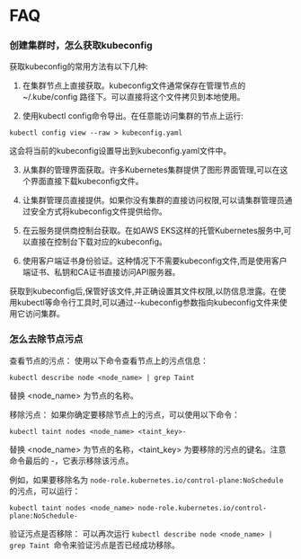 # FAQ

### 创建集群时，怎么获取kubeconfig

获取kubeconfig的常用方法有以下几种:

1. 在集群节点上直接获取。kubeconfig文件通常保存在管理节点的 ~/.kube/config 路径下。可以直接将这个文件拷贝到本地使用。

2. 使用kubectl config命令导出。在任意能访问集群的节点上运行:

```
kubectl config view --raw > kubeconfig.yaml
```

这会将当前的kubeconfig设置导出到kubeconfig.yaml文件中。

3. 从集群的管理界面获取。许多Kubernetes集群提供了图形界面管理,可以在这个界面直接下载kubeconfig文件。

4. 让集群管理员直接提供。如果你没有集群的直接访问权限,可以请集群管理员通过安全方式将kubeconfig文件提供给你。

5. 在云服务提供商控制台获取。在如AWS EKS这样的托管Kubernetes服务中,可以直接在控制台下载对应的kubeconfig。

6. 使用客户端证书身份验证。这种情况下不需要kubeconfig文件,而是使用客户端证书、私钥和CA证书直接访问API服务器。

获取到kubeconfig后,保管好该文件,并正确设置其文件权限,以防信息泄露。在使用kubectl等命令行工具时,可以通过--kubeconfig参数指向kubeconfig文件来使用它访问集群。

### 怎么去除节点污点
查看节点的污点： 使用以下命令查看节点上的污点信息：
```
kubectl describe node <node_name> | grep Taint
```
替换 <node_name> 为节点的名称。

移除污点： 如果你确定要移除节点上的污点，可以使用以下命令：

```
kubectl taint nodes <node_name> <taint_key>-
```
替换 <node_name> 为节点的名称，<taint_key> 为要移除的污点的键名。注意命令最后的 -，它表示移除该污点。

例如，如果要移除名为 `node-role.kubernetes.io/control-plane:NoSchedule` 的污点，可以运行：

```
kubectl taint nodes <node_name> node-role.kubernetes.io/control-plane:NoSchedule-
```
验证污点是否移除： 可以再次运行 `kubectl describe node <node_name> | grep Taint `命令来验证污点是否已经成功移除。